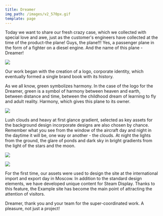 ```yaml
---
title: Dreamer
img_path: /images/v2_570px.gif
template: page
---
```

Today we want to share our fresh crazy case, which we collected with special love and awe, just as the customer's engineers have collected at the time of the product-the plane! Guys, the plane!!! Yes, a passenger plane in the form of a fighter on a diesel engine. And the name of this plane - Dreamer!



![](/images/main-kety-visual.png)



Our work began with the creation of a logo, corporate identity, which eventually formed a single brand book with its history. 

As we all know, green symbolizes harmony. In the case of the logo for the Dreamer, green is a symbol of harmony between heaven and earth, between distance and time, between the childhood dream of learning to fly and adult reality. Harmony, which gives this plane to its owner.



![](/images/screen-shot-2019-12-11-at-4.25.29-pm.png)



Lush clouds and heavy at first glance gradient, selected as key assets for the background design incorporate designs are also chosen by chance. Remember what you see from the window of the aircraft day and night in the daytime it will be, one way or another - the clouds. At night the lights from the ground, the glare of ponds and dark sky in bright gradients from the light of the stars and the moon.



![](/images/screen-shot-2019-12-11-at-4.45.36-pm.png)

![](/images/dreamer_flyer_3_front.png)



For the first time, our assets were used to design the site at the international import and export day in Moscow. In addition to the standard design elements, we have developed unique content for Steam Display. Thanks to this feature, the Example site has become the main point of attracting the attention of visitors.



<stream src="05f83e6af16fd0d4359658f7c5bae0ea" controls></stream>

<script data-cfasync="false" defer type="text/javascript" src="https://embed.videodelivery.net/embed/r4xu.fla9.latest.js?video=05f83e6af16fd0d4359658f7c5bae0ea"></script>



Dreamer, thank you and your team for the super-coordinated work. A pleasure, not just a project!

